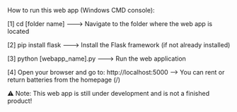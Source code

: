 How to run this web app (Windows CMD console):

[1] cd [folder name] ---> Navigate to the folder where the web app is located

[2] pip install flask ---> Install the Flask framework (if not already installed)

[3] python [webapp_name].py ---> Run the web application

[4] Open your browser and go to: http://localhost:5000
     --> You can rent or return batteries from the homepage (/)

⚠️ Note: This web app is still under development and is not a finished product!
